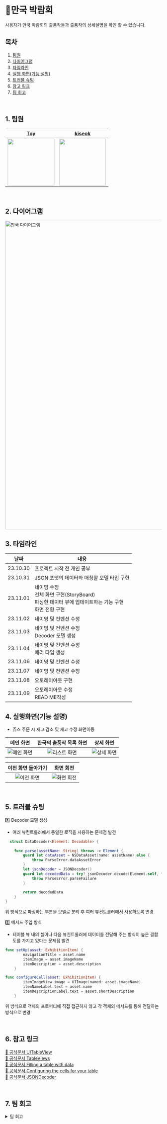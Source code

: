 # 🤜만국 박람회

사용자가 만국 박람회의 출품작들과 출품작의 상세설명을 확인 할 수 있습니다.

## 목차

1. [팀원](#1-팀원)
2. [다이어그램](#2-다이어그램)
3. [타임라인](#3-타임라인)
4. [실행 화면(기능 설명)](#4-실행화면기능-설명)
5. [트러블 슈팅](#5-트러블-슈팅)
6. [참고 링크](#6-참고-링크)
7. [팀 회고](#7-팀-회고)

<br>

## 1. 팀원

| [Toy](https://github.com/DevWooHyeon)  | [kiseok](https://github.com/carti1108) |
| :--------: | :--------: |
|<img src=https://github.com/carti1108/ios-exposition-universelle/assets/114901495/bc23a074-5220-436e-9474-1c34f218cf97 width="150" height="150"/>|<img src=https://github.com/carti1108/ios-exposition-universelle/assets/114901495/9572f83a-d5ee-44e0-9dc4-7c021d15791e width="150" height="150"/> |


<br>

## 2. 다이어그램

<img width="993" alt="만국 다이어그램" src="https://github.com/carti1108/ios-exposition-universelle/assets/114901495/bca9f367-cbd4-4fd0-917e-d6c76ea83b53">



<br>

## 3. 타임라인
|날짜|내용|
|------|---|
|23.10.30|프로젝트 시작 전 개인 공부|
|23.10.31|JSON 포멧의 데이터와 매칭할 모델 타입 구현
|23.11.01|네이밍 수정<br>전체 화면 구현(StoryBoard)<br>파싱한 데이터 뷰에 업데이트하는 기능 구현<br>화면 전환 구현| 
|23.11.02|네이밍 및 컨벤션 수정|
|23.11.03|네이밍 및 컨벤션 수정<br>Decoder 모델 생성| 
|23.11.04|네이밍 및 컨벤션 수정<br>에러 타입 생성|
|23.11.06|네이밍 및 컨벤션 수정|
|23.11.07|네이밍 및 컨벤션 수정|
|23.11.08|오토레이아웃 구현|
|23.11.09|오토레이아웃 수정<br>READ ME작성|

## 4. 실행화면(기능 설명)
- 쥬스 주문 시 재고 감소 및 재고 수정 화면이동


| 메인 화면 | 한국의 출품작 목록 화면 | 상세 화면 |
| :--------: | :--------: | :--------: |
| ![메인 화면](https://github.com/carti1108/ios-exposition-universelle/assets/114901495/4febe427-a7c6-4462-8d2b-1a4f4af1d8be)|![리스트 화면](https://github.com/carti1108/ios-exposition-universelle/assets/114901495/1c13bed0-177f-4c78-9208-196c9f54b10f)|![상세 화면](https://github.com/carti1108/ios-exposition-universelle/assets/114901495/e6caa335-3aea-4c5f-8640-1560c78212ce)|

| 이전 화면 돌아가기 | 화면 회전 |
| :--------: | :--------: |
| ![이전 화면](https://github.com/carti1108/ios-exposition-universelle/assets/114901495/72c7b821-a8e2-49b1-be3b-06cd9b9fe601)|![화면 회전](https://github.com/carti1108/ios-exposition-universelle/assets/114901495/3989f779-847d-44b6-9826-6c134e3c40d1)|



<br>

## 5. 트러블 슈팅
1️⃣ Decoder 모델 생성
  - 여러 뷰컨트롤러에서 동일한 로직을 사용하는 문제점 발견
```swift
  struct DataDecoder<Element: Decodable> {
    
    func parse(assetName: String) throws -> Element {
        guard let dataAsset = NSDataAsset(name: assetName) else {
            throw ParseError.dataAssetError
        }
        let jsonDecoder = JSONDecoder()
        guard let decodedData = try? jsonDecoder.decode(Element.self, from: dataAsset.data) else {
            throw ParseError.parseFailure
        }
        
        return decodedData
    }
}
```
위 방식으로 파싱하는 부분을 모델로 분리 후 여러 뷰컨트롤러에서 사용하도록 변경

2️⃣ 메서드 주입 방식
  - 테이블 뷰 내의 셀이나 다음 뷰컨트롤러에 데이터를 전달해 주는 방식이 높은 결합도를 가지고 있다는 문제점 발견
```swift
func setUp(asset: ExhibitionItem) {
        navigationTitle = asset.name
        itemImage = asset.imageName
        itemDescription = asset.description
    }
```
```swift
func configureCell(asset: ExhibitionItem) {
        itemImageView.image = UIImage(named: asset.imageName)
        itemNameLabel.text = asset.name
        itemDescriptionLabel.text = asset.shortDescription
    }
```
위 방식으로 객체의 프로퍼티에 직접 접근하지 않고 각 객체의 메서드를 통해 전달하는 방식으로 변경




<br>

## 6. 참고 링크
[📖 공식문서 UITableView](https://developer.apple.com/documentation/uikit/uitableview)<br>
[📖 공식문서 TableViews](https://developer.apple.com/documentation/uikit/views_and_controls/table_views)<br>
[📖 공식문서 Filling a table with data](https://developer.apple.com/documentation/uikit/views_and_controls/table_views/filling_a_table_with_data)<br>
[📖 공식문서 Configuring the cells for your table](https://developer.apple.com/documentation/uikit/views_and_controls/table_views/configuring_the_cells_for_your_table)<br>
[📖 공식문서 JSONDecoder](https://developer.apple.com/documentation/foundation/jsondecoder)




<br>

## 7. 팀 회고

<details>
<summary>팀 회고</summary>

- 😄우리팀이 잘한 점
거침없는 프로젝트 진행

- 😅우리팀이 개선할 점
거침많은 프로젝트 결과물
</details>


